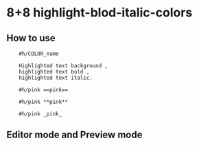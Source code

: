 # 8+8 highlight-blod-italic-colors
## How to use
```
    #h/COLOR_name
    
    Highlighted text background ,
    highlighted text bold ,
    highlighted text italic. 

    #h/pink ==pink== 

    #h/pink **pink**

    #h/pink _pink_
 ```
 

 ## Editor mode and Preview mode

 
 
 ### 
